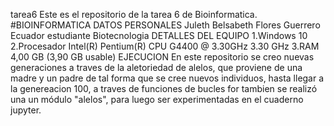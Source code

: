 tarea6
Este es el repositorio de la tarea 6 de Bioinformatica. #BIOINFORMATICA
DATOS PERSONALES
Juleth Belsabeth Flores Guerrero
Ecuador
estudiante
Biotecnologia
DETALLES DEL EQUIPO
1.Windows 10
2.Procesador Intel(R) Pentium(R) CPU G4400 @ 3.30GHz   3.30 GHz
3.RAM 4,00 GB (3,90 GB usable)
EJECUCION
En este repositorio se creo nuevas generaciones a traves de la aletoriedad de alelos,  que proviene de una madre y un padre de tal forma que se cree  nuevos individuos, hasta llegar a la genereacion 100, a traves de funciones de bucles for tambien  se realizó una  un módulo "alelos", para luego ser experimentadas en el cuaderno jupyter.
